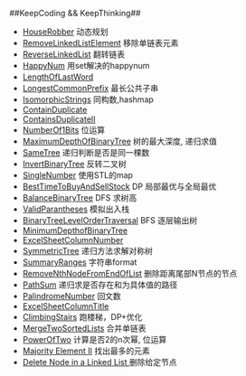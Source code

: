 ##KeepCoding && KeepThinking##


* [HouseRobber](https://leetcode.com/problems/house-robber/) 动态规划 
* [RemoveLinkedListElement](https://leetcode.com/problems/house-robber/) 移除单链表元素
* [ReverseLinkedList](https://leetcode.com/problems/house-robber/) 翻转链表
* [HappyNum](https://leetcode.com/problems/house-robber/) 用set解决的happynum
* [LengthOfLastWord](https://leetcode.com/problems/length-of-last-word/)　
* [LongestCommonPrefix](https://leetcode.com/problems/length-of-last-word/) 最长公共子串　
* [IsomorphicStrings](https://leetcode.com/problems/isomorphic-strings/) 同构数,hashmap
* [ContainDuplicate](https://leetcode.com/problems/contains-duplicate/)
* [ContainsDuplicateII](https://leetcode.com/problems/contains-duplicate/)
* [NumberOf1Bits](https://leetcode.com/problems/number-of-1-bits/) 位运算
* [MaximumDepthOfBinaryTree](https://leetcode.com/problems/maximum-depth-of-binary-tree/) 树的最大深度, 递归求值
* [SameTree](https://leetcode.com/problems/same-tree/) 递归判断是否是同一棵数
* [InvertBinaryTree](https://leetcode.com/problems/invert-binary-tree/) 反转二叉树
* [SingleNumber](https://leetcode.com/problems/single-number/) 使用STL的map
* [BestTimeToBuyAndSellStock](https://leetcode.com/problems/best-time-to-buy-and-sell-stock/) DP 局部最优与全局最优
* [BalanceBinaryTree](https://leetcode.com/problems/balanced-binary-tree/) DFS 求树高
* [ValidParantheses](https://leetcode.com/problems/valid-parentheses/) 模拟出入栈
* [BinaryTreeLevelOrderTraversal](https://leetcode.com/problems/binary-tree-level-order-traversal) BFS 逐层输出树
* [MinimumDepthofBinaryTree](https://leetcode.com/problems/minimum-depth-of-binary-tree/) 
* [ExcelSheetColumnNumber](https://leetcode.com/problems/excel-sheet-column-number/)  
* [SymmetricTree](https://leetcode.com/problems/symmetric-tree/) 递归方法求解对称树  
* [SummaryRanges](https://leetcode.com/problems/summary-ranges/) 字符串format
* [RemoveNthNodeFromEndOfList](https://leetcode.com/problems/remove-nth-node-from-end-of-list/) 删除距离尾部N节点的节点
* [PathSum](https://leetcode.com/problems/path-sum/) 递归求是否存在和为具体值的路径
* [PalindromeNumber](https://leetcode.com/problems/palindrome-number/) 回文数
* [ExcelSheetColumnTitle](https://leetcode.com/problems/excel-sheet-column-title/)
* [ClimbingStairs](https://leetcode.com/problems/climbing-stairs/) 跑楼梯，DP+优化
* [MergeTwoSortedLists](https://leetcode.com/problems/merge-two-sorted-lists/) 合并单链表
* [PowerOfTwo](https://leetcode.com/problems/power-of-two/) 计算是否2的n次幂, 位运算
* [Majority Element II](https://leetcode.com/submissions/detail/33505677/) 找出最多的元素
* [Delete Node in a Linked List ](https://leetcode.com/problems/delete-node-in-a-linked-list/) 删除给定节点
